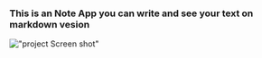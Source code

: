 ### This is an Note App you can write and see your text on markdown vesion 

!["project Screen shot"](Screenshot.png)
